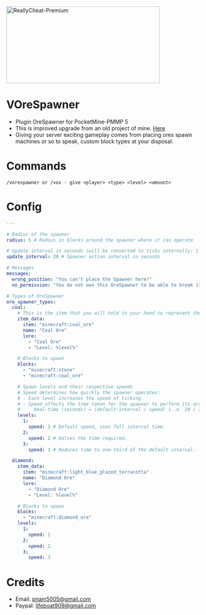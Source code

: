 <img src="https://static.wikia.nocookie.net/minecraft_gamepedia/images/3/35/Caves_%26_Cliffs_Ores.png" alt="ReallyCheat-Premium" height="200" width="400" />

# VOreSpawner
- Plugin OreSpawner for PocketMine-PMMP 5
- This is improved upgrade from an old project of mine. [Here](https://github.com/VennDev/OreSpawner)
- Giving your server exciting gameplay comes from placing ores spawn machines or so to speak, custom block types at your disposal.

# Commands
```
/vorespawner or /vos - give <player> <type> <level> <amount>
```

# Config
```yaml
---

# Radius of the spawner
radius: 5 # Radius in blocks around the spawner where it can operate

# Update interval in seconds (will be converted to ticks internally: 1 second = 20 ticks)
update_interval: 20 # Spawner action interval in seconds

# Messages
messages:
  wrong_position: "You can't place the Spawner here!"
  no_permission: "You do not own this OreSpawner to be able to break it!"

# Types of OreSpawner
ore_spawner_types:
  coal:
    # This is the item that you will hold in your hand to represent the Spawner. In short, the item in hand to pose as the Spawner.
    item_data:
      item: "minecraft:coal_ore"
      name: "Coal Ore"
      lore:
        - "Coal Ore"
        - "Level: %level%"

    # Blocks to spawn
    blocks:
      - "minecraft:stone"
      - "minecraft:coal_ore"

    # Spawn levels and their respective speeds
    # Speed determines how quickly the spawner operates:
    # - Each level increases the speed of ticking.
    # - Speed affects the time taken for the spawner to perform its action:
    #     Real-time (seconds) = (default-interval / speed) i..e  20 / 2 = 10 seconds
    levels:
      1:
        speed: 1 # Default speed, uses full interval time.
      2:
        speed: 2 # Halves the time required.
      3:
        speed: 3 # Reduces time to one-third of the default interval.

  diamond:
    item_data:
      item: "minecraft:light_blue_glazed_terracotta"
      name: "Diamond Ore"
      lore:
        - "Diamond Ore"
        - "Level: %level%"

    # Blocks to spawn
    blocks:
      - "minecraft:diamond_ore"
    levels:
      1:
        speed: 1
      2:
        speed: 2
      3:
        speed: 3 
```

# Credits
- Email: pnam5005@gmail.com
- Paypal: lifeboat909@gmail.com
